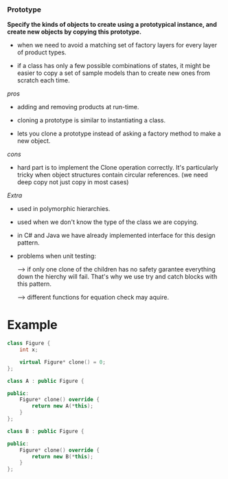 ### Prototype ###

**Specify the kinds of objects to create using a prototypical instance, and create new
objects by copying this prototype.**

+ when we need to avoid a matching set of factory layers for every layer of product types.

+ if a class has only a few possible combinations of states, it might be easier to copy a set of sample models than to create new ones from scratch each time.

*pros*
 
+ adding and removing products at run-time.

+ cloning a prototype is similar to instantiating a class. 

+ lets you clone a prototype instead of asking a factory method to make a new
object.

*cons* 

+ hard part is to implement the Clone operation correctly. It's particularly tricky when
object structures contain circular references. (we need deep copy not just copy in most cases)

*Extra*

+ used in polymorphic hierarchies.

+ used when we don't know the type of the class we are copying.

+ in C# and Java we have already implemented interface for this design pattern.

+ problems when unit testing: 

	--> if only one clone of the children has no safety garantee everything down the hierchy will fail. That's why we use try and catch blocks with this pattern.

	--> different functions for equation check may aquire.

# Example #

```c++
class Figure {
	int x;

	virtual Figure* clone() = 0;
};

class A : public Figure {

public:
	Figure* clone() override {
		return new A(*this);
	}
};

class B : public Figure {

public:
	Figure* clone() override {
		return new B(*this);
	}
};
```
